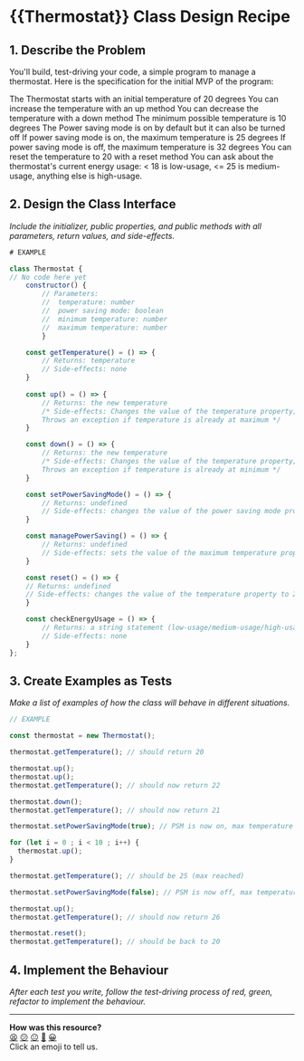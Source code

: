 # {{Thermostat}} Class Design Recipe

## 1. Describe the Problem

You'll build, test-driving your code, a simple program to manage a thermostat. Here is the specification for the initial MVP of the program:

The Thermostat starts with an initial temperature of 20 degrees
You can increase the temperature with an up method
You can decrease the temperature with a down method
The minimum possible temperature is 10 degrees
The Power saving mode is on by default but it can also be turned off
If power saving mode is on, the maximum temperature is 25 degrees
If power saving mode is off, the maximum temperature is 32 degrees
You can reset the temperature to 20 with a reset method
You can ask about the thermostat's current energy usage: < 18 is low-usage, <= 25 is medium-usage, anything else is high-usage.

## 2. Design the Class Interface

_Include the initializer, public properties, and public methods with all parameters, return values, and side-effects._

```javascript
# EXAMPLE

class Thermostat {
// No code here yet
    constructor() {
        // Parameters:
        //  temperature: number
        //  power saving mode: boolean
        //  minimum temperature: number
        //  maximum temperature: number
        } 

    const getTemperature() = () => {
        // Returns: temperature
        // Side-effects: none
    }
    
    const up() = () => {
        // Returns: the new temperature
        /* Side-effects: Changes the value of the temperature property;
        Throws an exception if temperature is already at maximum */
    }

    const down() = () => {
        // Returns: the new temperature
        /* Side-effects: Changes the value of the temperature property;
        Throws an exception if temperature is already at minimum */
    }

    const setPowerSavingMode() = () => {
        // Returns: undefined
        // Side-effects: changes the value of the power saving mode property
    }

    const managePowerSaving() = () => {
        // Returns: undefined
        // Side-effects: sets the value of the maximum temperature property
    }

    const reset() = () => {
    // Returns: undefined
    // Side-effects: changes the value of the temperature property to 20
    }

    const checkEnergyUsage = () => {
        // Returns: a string statement (low-usage/medium-usage/high-usage)
        // Side-effects: none
    }
};
```

## 3. Create Examples as Tests

_Make a list of examples of how the class will behave in different situations._

``` javascript
// EXAMPLE

const thermostat = new Thermostat();

thermostat.getTemperature(); // should return 20

thermostat.up();
thermostat.up();
thermostat.getTemperature(); // should now return 22

thermostat.down();
thermostat.getTemperature(); // should now return 21

thermostat.setPowerSavingMode(true); // PSM is now on, max temperature is 25

for (let i = 0 ; i < 10 ; i++) {
  thermostat.up();
}

thermostat.getTemperature(); // should be 25 (max reached)

thermostat.setPowerSavingMode(false); // PSM is now off, max temperature is no more 25

thermostat.up();
thermostat.getTemperature(); // should now return 26

thermostat.reset();
thermostat.getTemperature(); // should be back to 20
```

## 4. Implement the Behaviour

_After each test you write, follow the test-driving process of red, green, refactor to implement the behaviour._


<!-- BEGIN GENERATED SECTION DO NOT EDIT -->

---

**How was this resource?**  
[😫](https://airtable.com/shrUJ3t7KLMqVRFKR?prefill_Repository=makersacademy%2Fgolden-square-in-python&prefill_File=resources%2Fsingle_class_recipe_template.md&prefill_Sentiment=😫) [😕](https://airtable.com/shrUJ3t7KLMqVRFKR?prefill_Repository=makersacademy%2Fgolden-square-in-python&prefill_File=resources%2Fsingle_class_recipe_template.md&prefill_Sentiment=😕) [😐](https://airtable.com/shrUJ3t7KLMqVRFKR?prefill_Repository=makersacademy%2Fgolden-square-in-python&prefill_File=resources%2Fsingle_class_recipe_template.md&prefill_Sentiment=😐) [🙂](https://airtable.com/shrUJ3t7KLMqVRFKR?prefill_Repository=makersacademy%2Fgolden-square-in-python&prefill_File=resources%2Fsingle_class_recipe_template.md&prefill_Sentiment=🙂) [😀](https://airtable.com/shrUJ3t7KLMqVRFKR?prefill_Repository=makersacademy%2Fgolden-square-in-python&prefill_File=resources%2Fsingle_class_recipe_template.md&prefill_Sentiment=😀)  
Click an emoji to tell us.

<!-- END GENERATED SECTION DO NOT EDIT -->
